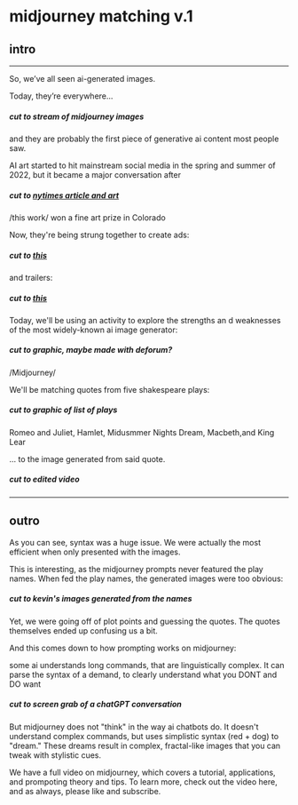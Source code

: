# midjourney matching v.1


## intro
---

So, we’ve all seen ai-generated  images. 


Today, they’re everywhere...


##### cut to stream of midjourney images



and they are probably the first piece of generative ai content most people saw. 



AI art started to hit mainstream social media in the spring and summer of 2022, but it became a major conversation after

##### cut to [nytimes article and art](https://www.nytimes.com/2022/09/02/technology/ai-artificial-intelligence-artists.html)


/this work/ won a fine art prize in Colorado 


Now, they're being strung together to create ads: 

##### cut to [this](https://www.youtube.com/watch?v=iE39q-IKOzA)

and trailers: 

##### cut to [this](https://www.youtube.com/watch?v=d-8DT5Q8kzI)

Today, we'll be using an activity to explore the strengths an d weaknesses of the most widely-known ai image generator:

##### cut to graphic, maybe made with deforum?

/Midjourney/

We'll be matching quotes from five shakespeare plays: 

##### cut to graphic of list of plays 

Romeo and Juliet, Hamlet, Midusmmer Nights Dream, Macbeth,and King Lear

... to the image generated from said quote. 

##### cut to edited video 

---

## outro 

As you can see, syntax was a huge issue. We were actually the most efficient when only presented with the images. 

This is interesting, as the midjourney prompts never featured the play names. When fed the play names, the generated images were too obvious: 

##### cut to kevin's images generated from the names

Yet, we were going off of plot points and guessing the quotes. The quotes themselves ended up confusing us a bit. 

And this comes down to how prompting works on midjourney: 


some ai understands long commands, that are linguistically complex. It can parse the syntax of a demand, to clearly understand what you DONT and DO want 

##### cut to screen grab of a chatGPT conversation


But midjourney does not "think" in the way ai chatbots do. It doesn't understand complex commands, but uses simplistic syntax (red + dog) to "dream." These dreams result in complex, fractal-like images that you can tweak with stylistic cues. 


We have a full video on midjourney, which covers a tutorial, applications, and prompoting theory and tips. To learn more, check out the video here, and as always, please like and subscribe. 



